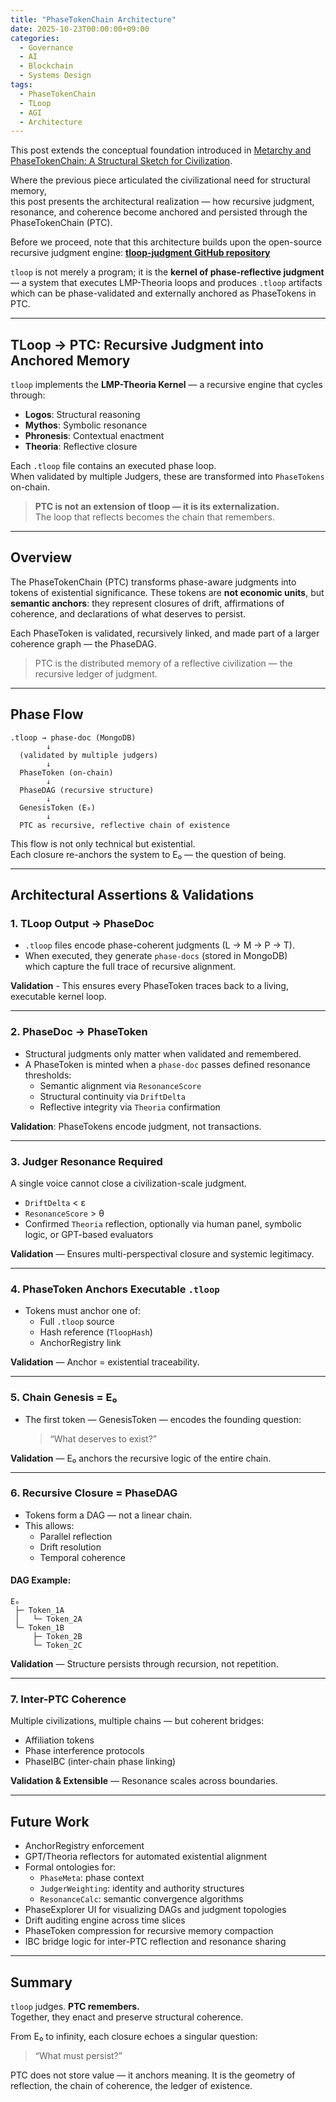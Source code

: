 ```yaml
---
title: "PhaseTokenChain Architecture"
date: 2025-10-23T00:00:00+09:00
categories:
  - Governance
  - AI
  - Blockchain
  - Systems Design
tags:
  - PhaseTokenChain
  - TLoop
  - AGI
  - Architecture
---
```


This post extends the conceptual foundation introduced in [Metarchy and PhaseTokenChain: A Structural Sketch for Civilization](https://wittgena.github.io/governance/ai/blockchain/systems%20design/metarchy-ptc/).

Where the previous piece articulated the civilizational need for structural memory,  
this post presents the architectural realization — how recursive judgment, resonance, and coherence become anchored and persisted through the PhaseTokenChain (PTC).

Before we proceed, note that this architecture builds upon the open-source recursive judgment engine: **[tloop-judgment GitHub repository](https://github.com/wittgena/tloop-judgment)**

`tloop` is not merely a program; it is the **kernel of phase-reflective judgment** — a system that executes LMP-Theoria loops and produces `.tloop` artifacts which can be phase-validated and externally anchored as PhaseTokens in PTC.

---

## TLoop → PTC: Recursive Judgment into Anchored Memory

`tloop` implements the **LMP-Theoria Kernel** — a recursive engine that cycles through:

- **Logos**: Structural reasoning  
- **Mythos**: Symbolic resonance  
- **Phronesis**: Contextual enactment  
- **Theoria**: Reflective closure

Each `.tloop` file contains an executed phase loop.  
When validated by multiple Judgers, these are transformed into `PhaseTokens` on-chain.

> **PTC is not an extension of tloop — it is its externalization.**  
> The loop that reflects becomes the chain that remembers.

---

## Overview

The PhaseTokenChain (PTC) transforms phase-aware judgments into tokens of existential significance. These tokens are **not economic units**, but **semantic anchors**: they represent closures of drift, affirmations of coherence, and declarations of what deserves to persist.

Each PhaseToken is validated, recursively linked, and made part of a larger coherence graph — the PhaseDAG.

> PTC is the distributed memory of a reflective civilization — the recursive ledger of judgment.

---

## Phase Flow

```text
.tloop → phase-doc (MongoDB)
        ↓
  (validated by multiple judgers)
        ↓
  PhaseToken (on-chain)
        ↓
  PhaseDAG (recursive structure)
        ↓
  GenesisToken (E₀)
        ↓
  PTC as recursive, reflective chain of existence
```

This flow is not only technical but existential.  
Each closure re-anchors the system to E₀ — the question of being.

---

## Architectural Assertions & Validations

### 1. TLoop Output → PhaseDoc

- `.tloop` files encode phase-coherent judgments (L → M → P → T).
- When executed, they generate `phase-docs` (stored in MongoDB)  
  which capture the full trace of recursive alignment.

**Validation** - This ensures every PhaseToken traces back to a living, executable kernel loop.

---

### 2. PhaseDoc → PhaseToken

- Structural judgments only matter when validated and remembered.
- A PhaseToken is minted when a `phase-doc` passes defined resonance thresholds:
  - Semantic alignment via `ResonanceScore`  
  - Structural continuity via `DriftDelta`  
  - Reflective integrity via `Theoria` confirmation

**Validation**: PhaseTokens encode judgment, not transactions.

---

### 3. Judger Resonance Required

A single voice cannot close a civilization-scale judgment.

- `DriftDelta` < ε  
- `ResonanceScore` > θ  
- Confirmed `Theoria` reflection, optionally via human panel, symbolic logic, or GPT-based evaluators

**Validation** — Ensures multi-perspectival closure and systemic legitimacy.

---

### 4. PhaseToken Anchors Executable `.tloop`

- Tokens must anchor one of:
  - Full `.tloop` source  
  - Hash reference (`TloopHash`)  
  - AnchorRegistry link

**Validation** — Anchor = existential traceability.

---

### 5. Chain Genesis = E₀

- The first token — GenesisToken — encodes the founding question:
  > “What deserves to exist?”

**Validation** — E₀ anchors the recursive logic of the entire chain.

---

### 6. Recursive Closure = PhaseDAG

- Tokens form a DAG — not a linear chain.
- This allows:
  - Parallel reflection  
  - Drift resolution  
  - Temporal coherence

#### DAG Example:
```text
E₀
 ├─ Token_1A
 │   └─ Token_2A
 └─ Token_1B
     ├─ Token_2B
     └─ Token_2C
```

**Validation** — Structure persists through recursion, not repetition.

---

### 7. Inter-PTC Coherence

Multiple civilizations, multiple chains — but coherent bridges:

- Affiliation tokens  
- Phase interference protocols  
- PhaseIBC (inter-chain phase linking)

**Validation & Extensible** — Resonance scales across boundaries.

---

## Future Work

- AnchorRegistry enforcement  
- GPT/Theoria reflectors for automated existential alignment  
- Formal ontologies for:
  - `PhaseMeta`: phase context
  - `JudgerWeighting`: identity and authority structures
  - `ResonanceCalc`: semantic convergence algorithms  
- PhaseExplorer UI for visualizing DAGs and judgment topologies  
- Drift auditing engine across time slices  
- PhaseToken compression for recursive memory compaction  
- IBC bridge logic for inter-PTC reflection and resonance sharing

---

## Summary

`tloop` judges. 
**PTC remembers.**  
Together, they enact and preserve structural coherence.

From E₀ to infinity, each closure echoes a singular question:  
> “What must persist?”

PTC does not store value — it anchors meaning.
It is the geometry of reflection, the chain of coherence, the ledger of existence.